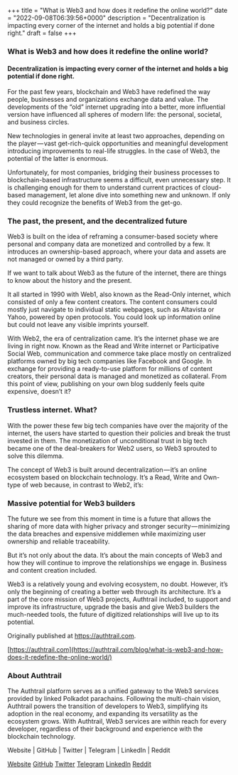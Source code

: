 +++
title = "What is Web3 and how does it redefine the online world?"
date = "2022-09-08T06:39:56+0000"
description = "Decentralization is impacting every corner of the internet and holds a big potential if done right."
draft = false
+++

### What is Web3 and how does it redefine the online world?


#### Decentralization is impacting every corner of the internet and holds a big potential if done right.


For the past few years, blockchain and Web3 have redefined the way people, businesses and organizations exchange data and value. The developments of the “old” internet upgrading into a better, more influential version have influenced all spheres of modern life: the personal, societal, and business circles.


New technologies in general invite at least two approaches, depending on the player — vast get-rich-quick opportunities and meaningful development introducing improvements to real-life struggles. In the case of Web3, the potential of the latter is enormous.


Unfortunately, for most companies, bridging their business processes to blockchain-based infrastructure seems a difficult, even unnecessary step. It is challenging enough for them to understand current practices of cloud-based management, let alone dive into something new and unknown. If only they could recognize the benefits of Web3 from the get-go.


### The past, the present, and the decentralized future


Web3 is built on the idea of reframing a consumer-based society where personal and company data are monetized and controlled by a few. It introduces an ownership-based approach, where your data and assets are not managed or owned by a third party.


If we want to talk about Web3 as the future of the internet, there are things to know about the history and the present.


It all started in 1990 with Web1, also known as the Read-Only internet, which consisted of only a few content creators. The content consumers could mostly just navigate to individual static webpages, such as Altavista or Yahoo, powered by open protocols. You could look up information online but could not leave any visible imprints yourself.


With Web2, the era of centralization came. It’s the internet phase we are living in right now. Known as the Read and Write internet or Participative Social Web, communication and commerce take place mostly on centralized platforms owned by big tech companies like Facebook and Google. In exchange for providing a ready-to-use platform for millions of content creators, their personal data is managed and monetized as collateral. From this point of view, publishing on your own blog suddenly feels quite expensive, doesn’t it?


### Trustless internet. What?


With the power these few big tech companies have over the majority of the internet, the users have started to question their policies and break the trust invested in them. The monetization of unconditional trust in big tech became one of the deal-breakers for Web2 users, so Web3 sprouted to solve this dilemma.


The concept of Web3 is built around decentralization — it’s an online ecosystem based on blockchain technology. It’s a Read, Write and Own-type of web because, in contrast to Web2, it’s:


### Massive potential for Web3 builders


The future we see from this moment in time is a future that allows the sharing of more data with higher privacy and stronger security — minimizing the data breaches and expensive middlemen while maximizing user ownership and reliable traceability.


But it’s not only about the data. It’s about the main concepts of Web3 and how they will continue to improve the relationships we engage in. Business and content creation included.


Web3 is a relatively young and evolving ecosystem, no doubt. However, it’s only the beginning of creating a better web through its architecture. It’s a part of the core mission of Web3 projects, Authtrail included, to support and improve its infrastructure, upgrade the basis and give Web3 builders the much-needed tools, the future of digitized relationships will live up to its potential.


Originally published at https://authtrail.com.

[https://authtrail.com](https://authtrail.com/blog/what-is-web3-and-how-does-it-redefine-the-online-world/)

### About Authtrail


The Authtrail platform serves as a unified gateway to the Web3 services provided by linked Polkadot parachains. Following the multi-chain vision, Authtrail powers the transition of developers to Web3, simplifying its adoption in the real economy, and expanding its versatility as the ecosystem grows. With Authtrail, Web3 services are within reach for every developer, regardless of their background and experience with the blockchain technology.


Website | GitHub | Twitter | Telegram | LinkedIn | Reddit

[Website](https://authtrail.com/)
[GitHub](https://github.com/AuthTrail)
[Twitter](https://twitter.com/apillon)
[Telegram](https://t.me/Authtrail)
[LinkedIn](https://www.linkedin.com/company/authtrail)
[Reddit](https://www.reddit.com/r/authtrail/)